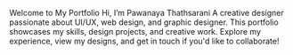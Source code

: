 Welcome to My Portfolio
Hi, I’m Pawanaya Thathsarani 
A creative designer passionate about UI/UX, web design, and graphic designer. This portfolio showcases my skills, design projects, and creative work. Explore my experience, view my designs, and get in touch if you'd like to collaborate!
